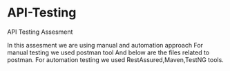 # API-Testing
API Testing Assesment

In this assesment we are using manual and automation approach
For manual testing we used postman tool And below are the files related to postman.
For automation testing we used RestAssured,Maven,TestNG tools.



